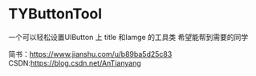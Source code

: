 # TYButtonTool
一个可以轻松设置UIButton 上 title 和Iamge 的工具类
希望能帮到需要的同学

简书：https://www.jianshu.com/u/b89ba5d25c83
CSDN:https://blog.csdn.net/AnTianyang
